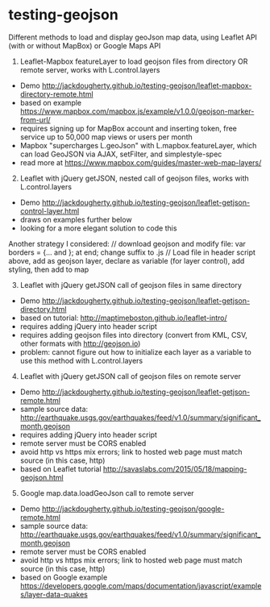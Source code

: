 # testing-geojson

Different methods to load and display geoJson map data, using Leaflet API (with or without MapBox) or Google Maps API

1) Leaflet-Mapbox featureLayer to load geojson files from directory OR remote server, works with L.control.layers
- Demo http://jackdougherty.github.io/testing-geojson/leaflet-mapbox-directory-remote.html
- based on example https://www.mapbox.com/mapbox.js/example/v1.0.0/geojson-marker-from-url/
- requires signing up for MapBox account and inserting token, free service up to 50,000 map views or users per month
- Mapbox "supercharges L.geoJson" with L.mapbox.featureLayer, which can load GeoJSON via AJAX, setFilter, and simplestyle-spec
- read more at https://www.mapbox.com/guides/master-web-map-layers/

2) Leaflet with jQuery getJSON, nested call of geojson files, works with L.control.layers 
- Demo http://jackdougherty.github.io/testing-geojson/leaflet-getjson-control-layer.html
- draws on examples further below
- looking for a more elegant solution to code this
 
Another strategy I considered:
    // download geojson and modify file: var borders = {...     and }; at end; change suffix to .js
    // Load file in header script above, add as geojson layer, declare as variable (for layer control), add styling, then add to map

3) Leaflet with jQuery getJSON call of geojson files in same directory
- Demo http://jackdougherty.github.io/testing-geojson/leaflet-getjson-directory.html
- based on tutorial: http://maptimeboston.github.io/leaflet-intro/
- requires adding jQuery into header script
- requires adding geojson files into directory (convert from KML, CSV, other formats with http://geojson.io)
- problem: cannot figure out how to initialize each layer as a variable to use this method with L.control.layers

4) Leaflet with jQuery getJSON call of geojson files on remote server
- Demo http://jackdougherty.github.io/testing-geojson/leaflet-getjson-remote.html
- sample source data: http://earthquake.usgs.gov/earthquakes/feed/v1.0/summary/significant_month.geojson
- requires adding jQuery into header script
- remote server must be CORS enabled
- avoid http vs https mix errors; link to hosted web page must match source (in this case, http)
- based on Leaflet tutorial http://savaslabs.com/2015/05/18/mapping-geojson.html

5) Google map.data.loadGeoJson call to remote server
- Demo http://jackdougherty.github.io/testing-geojson/google-remote.html
- sample source data: http://earthquake.usgs.gov/earthquakes/feed/v1.0/summary/significant_month.geojson
- remote server must be CORS enabled
- avoid http vs https mix errors; link to hosted web page must match source (in this case, http)
- based on Google example https://developers.google.com/maps/documentation/javascript/examples/layer-data-quakes




